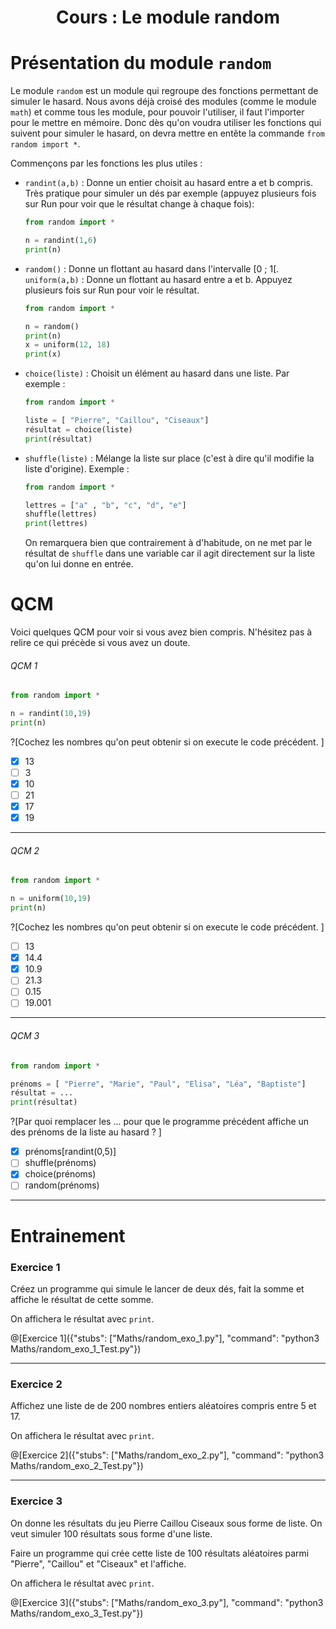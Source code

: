 <h1> <center>Cours : Le module random</center></h1>

# Présentation du module `random`

Le module `random` est un module qui regroupe des fonctions permettant de  simuler le hasard. Nous avons déjà croisé des modules (comme le module `math`) et comme tous les module, pour pouvoir l'utiliser, il faut l'importer pour le mettre en mémoire. Donc dès qu'on voudra utiliser les fonctions qui suivent pour simuler le hasard, on devra mettre en entête la commande `from random import *`.

Commençons par les fonctions les plus utiles :

+ `randint(a,b)` : Donne un entier choisit au hasard entre a et b compris.
  Très pratique pour simuler un dés par exemple (appuyez plusieurs fois sur Run pour voir que le résultat change à chaque fois):
  ```python runnable
  from random import *
  
  n = randint(1,6)
  print(n)
  ```
  
+ `random()` : Donne un flottant au hasard dans l'intervalle [0 ; 1[.  
  `uniform(a,b)` : Donne un flottant au hasard entre a et b.
  Appuyez plusieurs fois sur Run pour voir le résultat.
  ```python runnable
  from random import *
  
  n = random()
  print(n)
  x = uniform(12, 18)
  print(x)
  ```
  
+ `choice(liste)` : Choisit un élément au hasard dans une liste.
  Par exemple :
  ```python runnable
  from random import *
  
  liste = [ "Pierre", "Caillou", "Ciseaux"]
  résultat = choice(liste)
  print(résultat)
  ```
  
+ `shuffle(liste)` : Mélange la liste sur place (c'est à dire qu'il modifie la liste d'origine).
  Exemple : 
  ```python runnable
  from random import *
  
  lettres = ["a" , "b", "c", "d", "e"]
  shuffle(lettres)
  print(lettres)
  ```
  On remarquera bien que contrairement à d'habitude, on ne met par le résultat de `shuffle` dans une variable car il agit directement sur la liste qu'on lui donne en entrée.
  

# QCM

Voici quelques QCM pour voir si vous avez bien compris. N'hésitez pas à relire ce qui précède si vous avez un doute.

###### QCM 1
```python
from random import *

n = randint(10,19)
print(n)
``` 
?[Cochez les nombres qu'on peut obtenir si on execute le code précédent. ]
-[x] 13 
-[ ] 3 
-[x] 10
-[ ] 21
-[x] 17
-[x] 19

---

###### QCM 2
```python
from random import *

n = uniform(10,19)
print(n)
``` 
?[Cochez les nombres qu'on peut obtenir si on execute le code précédent. ]
-[ ] 13 
-[x] 14.4 
-[x] 10.9
-[ ] 21.3
-[ ] 0.15
-[ ] 19.001 

---

###### QCM 3
```python 
from random import *

prénoms = [ "Pierre", "Marie", "Paul", "Elisa", "Léa", "Baptiste"]
résultat = ...
print(résultat)
```
?[Par quoi remplacer les ... pour que le programme précédent affiche un des prénoms de la liste au hasard ? ]
-[x] prénoms[randint(0,5)]
-[ ] shuffle(prénoms)
-[x] choice(prénoms)
-[ ] random(prénoms)

---


# Entrainement 

### Exercice 1

Créez un programme qui simule le lancer de deux dés, fait la somme et affiche le résultat de cette somme.

On affichera le résultat avec `print`.

@[Exercice 1]({"stubs": ["Maths/random_exo_1.py"], "command": "python3 Maths/random_exo_1_Test.py"})

---

### Exercice 2

Affichez une liste de de 200 nombres entiers aléatoires compris entre 5 et 17. 

On affichera le résultat avec `print`.

@[Exercice 2]({"stubs": ["Maths/random_exo_2.py"], "command": "python3 Maths/random_exo_2_Test.py"})

---

### Exercice 3

On donne les résultats du jeu Pierre Caillou Ciseaux sous forme de liste. On veut simuler 100 résultats sous forme d'une liste.

Faire un programme qui crée cette liste de 100 résultats aléatoires parmi "Pierre", "Caillou" et "Ciseaux" et l'affiche.

On affichera le résultat avec `print`.

@[Exercice 3]({"stubs": ["Maths/random_exo_3.py"], "command": "python3 Maths/random_exo_3_Test.py"})
